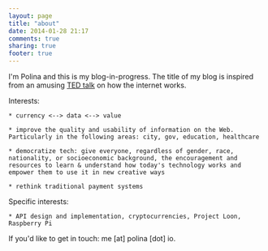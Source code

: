 ```yaml
---
layout: page
title: "about"
date: 2014-01-28 21:17
comments: true
sharing: true
footer: true
---
```


I'm Polina and this is my blog-in-progress. The title of my blog is inspired from an amusing [TED talk](http://www.ted.com/talks/jonathan_zittrain_the_web_is_a_random_act_of_kindness) on how the internet works.

Interests: 

	* currency <--> data <--> value 

	* improve the quality and usability of information on the Web. Particularly in the following areas: city, gov, education, healthcare 

	* democratize tech: give everyone, regardless of gender, race, nationality, or socioeconomic background, the encouragement and resources to learn & understand how today's technology works and empower them to use it in new creative ways

	* rethink traditional payment systems 

Specific interests: 

	* API design and implementation, cryptocurrencies, Project Loon, Raspberry Pi

If you'd like to get in touch: me [at] polina [dot] io.

